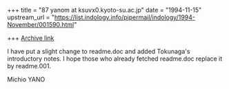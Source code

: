 +++
title = "87 yanom at ksuvx0.kyoto-su.ac.jp"
date = "1994-11-15"
upstream_url = "https://list.indology.info/pipermail/indology/1994-November/001590.html"

+++
[Archive link](https://list.indology.info/pipermail/indology/1994-November/001590.html)

I have put a slight change to readme.doc and added
Tokunaga's introductory notes.  I hope those who
already fetched readme.doc replace it by readme.001.

Michio YANO





